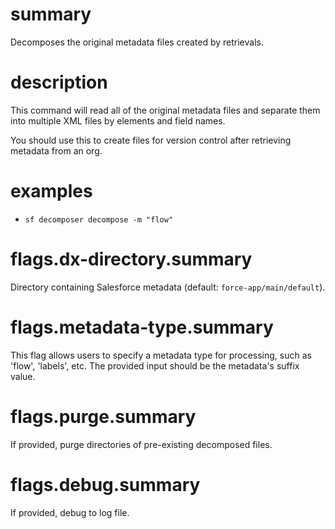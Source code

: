 # summary

Decomposes the original metadata files created by retrievals.

# description

This command will read all of the original metadata files and separate them into multiple XML files by elements and field names.

You should use this to create files for version control after retrieving metadata from an org.

# examples

- `sf decomposer decompose -m "flow"`

# flags.dx-directory.summary

Directory containing Salesforce metadata (default: `force-app/main/default`).

# flags.metadata-type.summary

This flag allows users to specify a metadata type for processing, such as 'flow', 'labels', etc. The provided input should be the metadata's suffix value.

# flags.purge.summary

If provided, purge directories of pre-existing decomposed files.

# flags.debug.summary

If provided, debug to log file.
